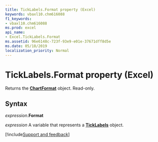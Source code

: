 ```yaml
---
title: TickLabels.Format property (Excel)
keywords: vbaxl10.chm616088
f1_keywords:
- vbaxl10.chm616088
ms.prod: excel
api_name:
- Excel.TickLabels.Format
ms.assetid: 96e6148c-723f-93e9-e01e-37671dff8d5e
ms.date: 05/18/2019
localization_priority: Normal
---
```



# TickLabels.Format property (Excel)

Returns the **[ChartFormat](Excel.ChartFormat.md)** object. Read-only.


## Syntax

_expression_.**Format**

_expression_ A variable that represents a **[TickLabels](Excel.TickLabels(object).md)** object.




[!include[Support and feedback](~/includes/feedback-boilerplate.md)]